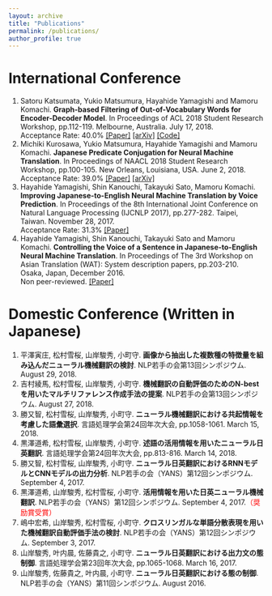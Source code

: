 ```yaml
---
layout: archive
title: "Publications"
permalink: /publications/
author_profile: true
---
```


International Conference
======
1. Satoru Katsumata, Yukio Matsumura, Hayahide Yamagishi and Mamoru Komachi. **Graph-based Filtering of Out-of-Vocabulary Words for Encoder-Decoder Model**. In Proceedings of ACL 2018 Student Research Workshop, pp.112-119. Melbourne, Australia. July 17, 2018.  
   Acceptance Rate: 40.0% [\[Paper\]](https://aclanthology.coli.uni-saarland.de/papers/N18-4014/n18-4014) [\[arXiv\]](https://arxiv.org/abs/1805.11189) [\[Code\]](https://github.com/Katsumata420/HITS_Ranking) 
2. Michiki Kurosawa, Yukio Matsumura, Hayahide Yamagishi and Mamoru Komachi. **Japanese Predicate Conjugation for Neural Machine Translation**. In Proceedings of NAACL 2018 Student Research Workshop, pp.100-105. New Orleans, Louisiana, USA. June 2, 2018.  
   Acceptance Rate: 39.0% [\[Paper\]](https://aclanthology.coli.uni-saarland.de/papers/N18-4014/n18-4014) [\[arXiv\]](https://arxiv.org/abs/1805.10047)
3. Hayahide Yamagishi, Shin Kanouchi, Takayuki Sato, Mamoru Komachi. **Improving Japanese-to-English Neural Machine Translation by Voice Prediction**. In Proceedings of the 8th International Joint Conference on Natural Language Processing (IJCNLP 2017), pp.277-282. Taipei, Taiwan. November 28, 2017.  
   Acceptance Rate: 31.3% [\[Paper\]](https://aclanthology.coli.uni-saarland.de/papers/I17-2047/i17-2047)
4. Hayahide Yamagishi, Shin Kanouchi, Takayuki Sato and Mamoru Komachi. **Controlling the Voice of a Sentence in Japanese-to-English Neural Machine Translation**. In Proceedings of The 3rd Workshop on Asian Translation (WAT): System description papers, pp.203-210. Osaka, Japan, December 2016.  
   Non peer-reviewed. [\[Paper\]](https://aclanthology.coli.uni-saarland.de/papers/W16-4620/w16-4620)

Domestic Conference (Written in Japanese)
======
1. 平澤寅庄, 松村雪桜, 山岸駿秀, 小町守. **画像から抽出した複数種の特徴量を組み込んだニューラル機械翻訳の検討**. NLP若手の会第13回シンポジウム. August 29, 2018.
2. 吉村綾馬, 松村雪桜, 山岸駿秀, 小町守. **機械翻訳の自動評価のためのN-bestを用いたマルチリファレンス作成手法の提案**. NLP若手の会第13回シンポジウム. August 27, 2018.
3. 勝又智, 松村雪桜, 山岸駿秀, 小町守. **ニューラル機械翻訳における共起情報を考慮した語彙選択**. 言語処理学会第24回年次大会, pp.1058-1061. March 15, 2018.
4. 黒澤道希, 松村雪桜, 山岸駿秀, 小町守. **述語の活用情報を用いたニューラル日英翻訳**. 言語処理学会第24回年次大会, pp.813-816. March 14, 2018.
5. 勝又智, 松村雪桜, 山岸駿秀, 小町守. **ニューラル日英翻訳におけるRNNモデルとCNNモデルの出力分析**. NLP若手の会（YANS）第12回シンポジウム. September 4, 2017.
6. 黒澤道希, 山岸駿秀, 松村雪桜, 小町守. **活用情報を用いた日英ニューラル機械翻訳**. NLP若手の会（YANS）第12回シンポジウム. September 4, 2017.<font color="Red">（奨励賞受賞）</font>
7. 嶋中宏希, 山岸駿秀, 松村雪桜, 小町守. **クロスリンガルな単語分散表現を用いた機械翻訳自動評価手法の検討**. NLP若手の会（YANS）第12回シンポジウム. September 3, 2017. 
8. 山岸駿秀, 叶内晨, 佐藤貴之, 小町守. **ニューラル日英翻訳における出力文の態制御**. 言語処理学会第23回年次大会, pp.1065-1068. March 16, 2017.
9. 山岸駿秀, 佐藤貴之, 叶内晨, 小町守. **ニューラル日英翻訳における態の制御**. NLP若手の会（YANS）第11回シンポジウム. August 2016.
